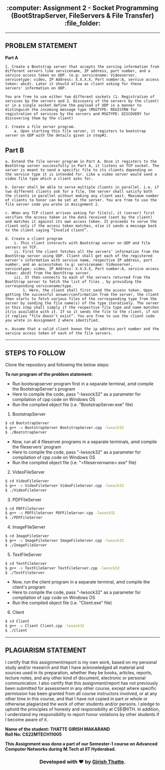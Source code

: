 <h2 align="center">:computer: Assignment 2 - Socket Programming (BootStrapServer, FileServers & File Transfer) :file_folder:</h2>

---

## PROBLEM STATEMENT

**Part A**

    1. Create a Bootstrap server that accepts the serving information from different servers like servicename, IP address, port number, and a service access token on UDP. (e.g: servicename: Videoserver, servicetype: video, IP Address: X.X.X.X, Port number:A, service access token: abcd). Later it should allow as client asking for these servers' information on UDP.

    You are free to use either two different sockets (1. Registration of services by the servers and 2. Discovery of the servers by the client) or in a single socket define the payload of UDP in a manner to distinguish the incoming message type (MSGTYPE: REGISTRN for registration of services by the servers and MSGTYPE: DISCOVERY for discovering them by the client)

    2. Create a file server program.
        a. Upon starting this file server, it registers to bootstrap server on UDP with the details given in step#1.

## **Part B**

    a. Extend the file server program in Part A. Once it registers to the BootStrap server successfully in Part A, it listens on TCP socket. The server is meant to send a specific file to its clients depending on the service type it is intended for. Like a video server would send a video file type which a client asks for.

    b. Server shall be able to serve multiple clients in parallel. i.e. if two different clients ask for a file, the server shall satisfy both the clients in parallel without making any client wait. Maximum number of clients to honor can be set at the server. You are free to use the file server code you wrote in Assignment 2.

    c. When any TCP client arrives asking for file(s), it (server) first verifies the access token in the data received (sent by the client) and matches it against its own access token. It proceeds to serve the client only if the access token matches, else it sends a message back to the client saying “Invalid client”.

    d. Create a client program
        i. This client interacts with Bootstrap server on UDP and file servers on TCP.
        ii. First the client fetches all the servers’ information from the BootStrap server using UDP. Client shall get each of the registered server’s information with service name, respective IP address, port number, and an accesstoken (e.g: servicename: Videoserver, servicetype: video, IP Address: X.X.X.X, Port number:A, service access token: abcd) from the BootStrap server.
        iii. It then connects to each of the servers returned from the BootStrap server to fetch the list of files , by providing the corresponding servicename/type.
            1. Here, the client shall first send the access token. Upon getting the successful answer/confirmation from the server, the client then starts to fetch various files of the corresponding type from the server by sending the file name(s) of the type iteratively. The server in this step shall simply if the respective file type and name matches it/is available with it. If so it sends the file to the client, if not it replies “file doesn’t exist”. You are free to use the client code you wrote in Assignment 2 where identified.

    e. Assume that a valid client knows the ip address port number and the service access token of each of the file servers.

---

## STEPS TO FOLLOW

Clone the repository and following the below steps:

**To run program of the problem statement:**

-   Run bootsrapserver program first in a separate terminal, amd compile the BootstrapServer's program
-   Here to compile the code, pass "-lwsock32" as a parameter for compilation of cpp code on Windows OS
-   Run the compiled object file (i.e. "BootstrapServer.exe" file)

1. BootstrapServer

```bash
$ cd BootstrapServer
$ g++ -o BootstrapServer BootstrapServer.cpp -lwsock32
$ ./BootstrapServer
```

-   Now, run all 4 fileserver programs in a separate terminals, amd compile the fileservers' program
-   Here to compile the code, pass "-lwsock32" as a parameter for compilation of cpp code on Windows OS
-   Run the compiled object file (i.e. "\<fileservername>.exe" file)

2. VideoFileServer

```bash
$ cd VideoFileServer
$ g++ -o VideoFileServer VideoFileServer.cpp -lwsock32
$ ./VideoFileServer
```

3. PDFFileServer

```bash
$ cd PDFFileServer
$ g++ -o PDFFileServer PDFFileServer.cpp -lwsock32
$ ./PDFFileServer
```

4. ImageFileServer

```bash
$ cd ImageFileServer
$ g++ -o ImageFileServer ImageFileServer.cpp -lwsock32
$ ./ImageFileServer
```

5. TextFileServer

```bash
$ cd TextFileServer
$ g++ -o TextFileServer TextFileServer.cpp -lwsock32
$ ./TextFileServer
```

-   Now, run the client program in a separate terminal, amd compile the client's program
-   Here to compile the code, pass "-lwsock32" as a parameter for compilation of cpp code on Windows OS
-   Run the compiled object file (i.e. "Client.exe" file)

6. Client

```bash
$ cd Client
$ g++ -o Client Client.cpp -lwsock32
$ ./Client
```

---

## PLAGIARISM STATEMENT

<p> I certify that this assignment/report is my own work, based on my personal study and/or research and that I have acknowledged all material and sources used in its preparation, whether they be books, articles, reports, lecture notes, and any other kind of document, electronic or personal communication. I also certify that this assignment/report has not previously been submitted for assessment in any other course, except where specific permission has been granted from all course instructors involved, or at any other time in this course, and that I have not copied in part or whole or otherwise plagiarized the work of other students and/or persons. I pledge to uphold the principles of honesty and responsibility at CSE@IITH. In addition, I understand my responsibility to report honor violations by other students if I become aware of it. </p>

**Name of the student: THATTE GIRISH MAKARAND** <br>
**Roll No: CS22MTECH11005**

**This Assignment was done a part of our Semester-1 course on Advanced Computer Networks during M.Tech at IIT Hyderabad.**

<h3 align="center"><b>Developed with ❤️ by <a href="https://github.com/girishgr8">Girish Thatte</a>.</b></h3>
